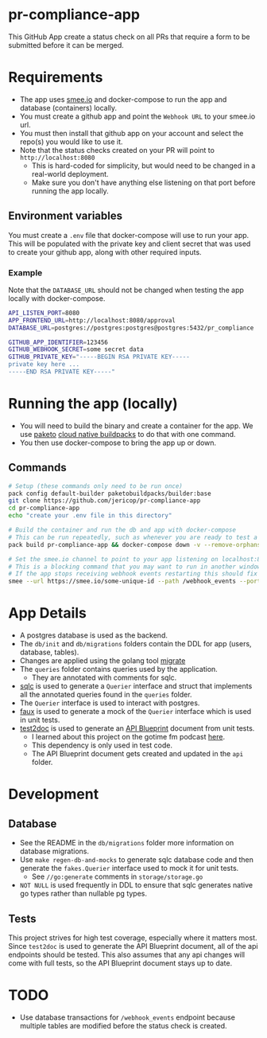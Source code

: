 # pr-compliance-app

This GitHub App create a status check on all PRs that require a form to be submitted before it can be merged.

# Requirements

* The app uses [smee.io](https://smee.io/) and docker-compose to run the app  and database (containers) locally. 
* You must create a github app and point the `Webhook URL` to your smee.io url.
* You must then install that github app on your account and select the repo(s) you would like to use it.
* Note that the status checks created on your PR will point to `http://localhost:8080`
	* This is hard-coded for simplicity, but would need to be changed in a real-world deployment.
	* Make sure you don't have anything else listening on that port before running the app locally.

## Environment variables

You must create a `.env` file that docker-compose will use to run your app. This will be populated with the private key and client secret that was used to create your github app, along with other required inputs.

### Example

Note that the `DATABASE_URL` should not be changed when testing the app locally with docker-compose.

```bash
API_LISTEN_PORT=8080
APP_FRONTEND_URL=http://localhost:8080/approval
DATABASE_URL=postgres://postgres:postgres@postgres:5432/pr_compliance

GITHUB_APP_IDENTIFIER=123456
GITHUB_WEBHOOK_SECRET=some secret data
GITHUB_PRIVATE_KEY="-----BEGIN RSA PRIVATE KEY-----
private key here ...
-----END RSA PRIVATE KEY-----"
```


# Running the app (locally)

* You will need to build the binary and create a container for the app. We use [paketo](https://paketo.io/) [cloud native buildpacks](https://buildpacks.io/) to do that with one command.
* You then use docker-compose to bring the app up or down.

## Commands


```bash
# Setup (these commands only need to be run once)
pack config default-builder paketobuildpacks/builder:base
git clone https://github.com/jericop/pr-compliance-app
cd pr-compliance-app
echo "create your .env file in this directory"

# Build the container and run the db and app with docker-compose
# This can be run repeatedly, such as whenever you are ready to test a code change.
pack build pr-compliance-app && docker-compose down -v --remove-orphans && docker-compose up -d

# Set the smee.io channel to point to your app listening on localhost:8080
# This is a blocking command that you may want to run in another window/tab.
# If the app stops receiving webhook events restarting this should fix it.
smee --url https://smee.io/some-unique-id --path /webhook_events --port 8080
```

# App Details

* A postgres database is used as the backend.
* The `db/init` and `db/migrations` folders contain the DDL for app (users, database, tables).
* Changes are applied using the golang tool [migrate](https://github.com/golang-migrate/migrate)
* The `queries` folder contains queries used by the application.
	* They are annotated with comments for sqlc.
* [sqlc](https://docs.sqlc.dev/en/latest/) is used to generate a `Querier` interface and struct that implements all the annotated queries found in the `queries` folder.
* The `Querier` interface is used to interact with postgres.
* [faux](https://pkg.go.dev/github.com/ryanmoran/faux) is used to generate a mock of the `Querier` interface which is used in unit tests.
* [test2doc](https://pkg.go.dev/github.com/s-mang/test2doc) is used to generate an [API Blueprint](https://github.com/apiaryio/api-blueprint/blob/master/API%20Blueprint%20Specification.md) document from unit tests.
	* I learned about this project on the gotime fm podcast [here](https://changelog.com/gotime/5).
	* This dependency is only used in test code.
	* The API Blueprint document gets created and updated in the `api` folder.

# Development

## Database

* See the README in the `db/migrations` folder more information on database migrations.
* Use `make regen-db-and-mocks` to generate sqlc database code and then generate the `fakes.Querier` interface used to mock it for unit tests.
	* See `//go:generate` comments in `storage/storage.go`
* `NOT NULL` is used frequently in DDL to ensure that sqlc generates native go types rather than nullable pg types.

## Tests

This project strives for high test coverage, especially where it matters most. Since `test2doc` is used to generate the API Blueprint document, all of the api endpoints should be tested. This also assumes that any api changes will come with full tests, so the API Blueprint document stays up to date.

# TODO

* Use database transactions for `/webhook_events` endpoint because multiple tables are modified before the status check is created.